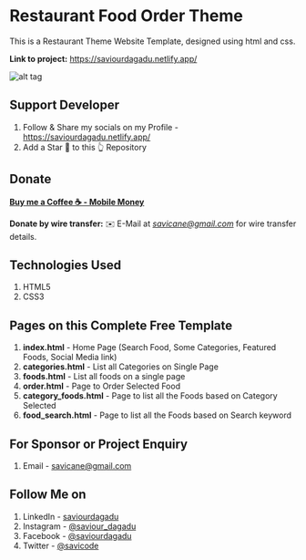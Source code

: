 # Restaurant Food Order Theme
This is a Restaurant Theme Website Template, designed using html and css.

<!-- **Access the Course Here** - 
[Responsive Web Design Course 2020](https://www.youtube.com/watch?v=VaV_Ro8jpPY) -->
**Link to project:** https://saviourdagadu.netlify.app/

![alt tag](https://i.postimg.cc/hvjMJbGL/Screenshot-127.png)


## Support Developer
1. Follow & Share my socials on my Profile  - https://saviourdagadu.netlify.app/
2. Add a Star 🌟  to this 👆 Repository

## Donate

<!-- **[Mobile Money](+233248929076)** -->

**[Buy me a Coffee ☕️ - Mobile Money](+233248929076)**

**Donate by wire transfer:** ✉️ E-Mail at *savicane@gmail.com* for wire transfer details. 



## Technologies Used
1. HTML5
2. CSS3


## Pages on this Complete Free Template
1. **index.html** - Home Page (Search Food, Some Categories, Featured Foods, Social Media link)
2. **categories.html** - List all Categories on Single Page
3. **foods.html** - List all foods on a single page
4. **order.html** - Page to Order Selected Food
5. **category_foods.html** - Page to list all the Foods based on Category Selected
6. **food_search.html** - Page to list all the Foods based on Search keyword


## For Sponsor or Project Enquiry
1. Email - savicane@gmail.com


## Follow Me on
1. LinkedIn - [saviourdagadu](https://www.linkedin.com/in/saviour-dagadu-a675ba233/ "Saviour Dagadu on LinkedIn")
2. Instagram - [@saviour_dagadu](https://www.instagram.com/saviour_dagadu/ "Saviour Dagadu on Instagram")
3. Facebook - [@saviourdagadu](https://www.facebook.com/saviou/ "Saviour Dagadu on Facebook")
5. Twitter - [@savicode](https://twitter.com/savicode "SaviCode on Twitter")
